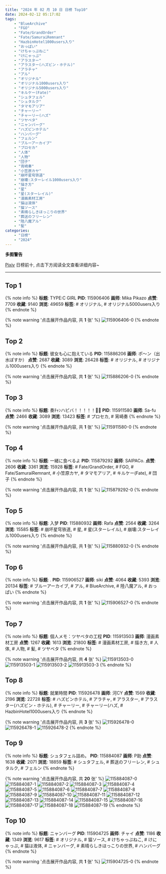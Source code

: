 ```yaml
---
title: "2024 年 02 月 10 日 日榜 Top10"
date: 2024-02-12 05:17:02
tags:
    - "BlueArchive"
    - "FGO"
    - "Fate/GrandOrder"
    - "Fate/SamuraiRemnant"
    - "HazbinHotel1000users入り"
    - "おっぱい"
    - "けちゃっぷねこ"
    - "けにゃっぷ"
    - "アラスター"
    - "アラスター(ハズビン・ホテル)"
    - "アラチャ"
    - "アル"
    - "オリジナル"
    - "オリジナル1000users入り"
    - "オリジナル5000users入り"
    - "キルケー(Fate)"
    - "シュタフェル"
    - "シュタルク"
    - "タマモアリア"
    - "チャーリー"
    - "チャーリー(ハズ"
    - "ツヤベタ"
    - "ニャンバーグ"
    - "ハズビンホテル"
    - "ハンバーグ"
    - "フェルン"
    - "ブルーアーカイブ"
    - "プロセカ"
    - "人体"
    - "人物"
    - "団子"
    - "宵崎奏"
    - "小笠原カヤ"
    - "崩坏星穹铁道"
    - "崩壊:スターレイル1000users入り"
    - "描き方"
    - "星"
    - "星(スターレイル)"
    - "漫画素材工房"
    - "猫は液体"
    - "猫ソース"
    - "素晴らしきほっこりの世界"
    - "葬送のフリーレン"
    - "陸八魔アル"
    - "髪"
categories:
    - "日榜"
    - "2024"
---
```


<i class="fa fa-triangle-exclamation"></i>**多图警告**<i class="fa fa-triangle-exclamation"></i>

[Pixiv](https://www.pixiv.net/) 日榜前十, 点击下方阅读全文查看详细内容~

<!-- more -->

---

## Top 1

{% note info %}
**标题**: TYPE:C GIRL
**PID**: 115906406 **画师**: Mika Pikazo
**点赞**: 7709 **收藏**: 9140 **浏览**: 49659
**标签**: # オリジナル, # オリジナル5000users入り
{% endnote %}

{% note warning '点击展开作品内容, 共 **1** 张' %}
![115906406-0](https://i.pixiv.re/img-original/img/2024/02/10/00/00/06/115906406_p0.jpg)
{% endnote %}

## Top 2

{% note info %}
**标题**: 彼女も心に抱えている
**PID**: 115886206 **画师**: ポ～ン（出水ぽすか）
**点赞**: 2687 **收藏**: 3089 **浏览**: 26428
**标签**: # オリジナル, # オリジナル1000users入り
{% endnote %}

{% note warning '点击展开作品内容, 共 **1** 张' %}
![115886206-0](https://i.pixiv.re/img-original/img/2024/02/09/07/30/01/115886206_p0.jpg)
{% endnote %}

## Top 3

{% note info %}
**标题**: 奏ﾁｬﾝハピバ！！！！！🎂🎉
**PID**: 115911580 **画师**: Sa-fu
**点赞**: 2466 **收藏**: 3089 **浏览**: 13423
**标签**: # プロセカ, # 宵崎奏
{% endnote %}

{% note warning '点击展开作品内容, 共 **1** 张' %}
![115911580-0](https://i.pixiv.re/img-original/img/2024/02/10/03/09/52/115911580_p0.jpg)
{% endnote %}

## Top 4

{% note info %}
**标题**: 一緒に食べるよ
**PID**: 115879292 **画师**: SAIPACo.
**点赞**: 2606 **收藏**: 3361 **浏览**: 15928
**标签**: # Fate/GrandOrder, # FGO, # Fate/SamuraiRemnant, # 小笠原カヤ, # タマモアリア, # キルケー(Fate), # 団子
{% endnote %}

{% note warning '点击展开作品内容, 共 **1** 张' %}
![115879292-0](https://i.pixiv.re/img-original/img/2024/02/09/00/00/05/115879292_p0.jpg)
{% endnote %}

## Top 5

{% note info %}
**标题**: 入梦
**PID**: 115880932 **画师**: Rafa
**点赞**: 2564 **收藏**: 3264 **浏览**: 15585
**标签**: # 崩坏星穹铁道, # 星, # 星(スターレイル), # 崩壊:スターレイル1000users入り
{% endnote %}

{% note warning '点击展开作品内容, 共 **1** 张' %}
![115880932-0](https://i.pixiv.re/img-original/img/2024/02/09/00/46/49/115880932_p0.jpg)
{% endnote %}

## Top 6

{% note info %}
**标题**: .
**PID**: 115906527 **画师**: siki
**点赞**: 4064 **收藏**: 5393 **浏览**: 20134
**标签**: # ブルーアーカイブ, # アル, # BlueArchive, # 陸八魔アル, # おっぱい
{% endnote %}

{% note warning '点击展开作品内容, 共 **1** 张' %}
![115906527-0](https://i.pixiv.re/img-original/img/2024/02/10/00/00/25/115906527_p0.jpg)
{% endnote %}

## Top 7

{% note info %}
**标题**: 個人メモ：ツヤベタの工程
**PID**: 115913503 **画师**: 漫画素材工房
**点赞**: 1267 **收藏**: 1613 **浏览**: 21800
**标签**: # 漫画素材工房, # 描き方, # 人体, # 人物, # 髪, # ツヤベタ
{% endnote %}

{% note warning '点击展开作品内容, 共 **4** 张' %}
![115913503-0](https://i.pixiv.re/img-original/img/2024/02/10/06/00/08/115913503_p0.jpg)
![115913503-1](https://i.pixiv.re/img-original/img/2024/02/10/06/00/08/115913503_p1.jpg)
![115913503-2](https://i.pixiv.re/img-original/img/2024/02/10/06/00/08/115913503_p2.jpg)
![115913503-3](https://i.pixiv.re/img-original/img/2024/02/10/06/00/08/115913503_p3.jpg)
{% endnote %}

## Top 8

{% note info %}
**标题**: 就業時間
**PID**: 115926478 **画师**: 河CY
**点赞**: 1569 **收藏**: 2196 **浏览**: 22728
**标签**: # ハズビンホテル, # アラチャ, # アラスター, # アラスター(ハズビン・ホテル), # チャーリー, # チャーリー(ハズ, # HazbinHotel1000users入り
{% endnote %}

{% note warning '点击展开作品内容, 共 **3** 张' %}
![115926478-0](https://i.pixiv.re/img-original/img/2024/02/10/17/59/47/115926478_p0.jpg)
![115926478-1](https://i.pixiv.re/img-original/img/2024/02/10/17/59/47/115926478_p1.jpg)
![115926478-2](https://i.pixiv.re/img-original/img/2024/02/10/17/59/47/115926478_p2.jpg)
{% endnote %}

## Top 9

{% note info %}
**标题**: シュタフェル詰め。
**PID**: 115884087 **画师**: P助
**点赞**: 1638 **收藏**: 2071 **浏览**: 18859
**标签**: # シュタフェル, # 葬送のフリーレン, # シュタルク, # フェルン
{% endnote %}

{% note warning '点击展开作品内容, 共 **20** 张' %}
![115884087-0](https://i.pixiv.re/img-original/img/2024/02/09/03/58/11/115884087_p0.jpg)
![115884087-1](https://i.pixiv.re/img-original/img/2024/02/09/03/58/11/115884087_p1.jpg)
![115884087-2](https://i.pixiv.re/img-original/img/2024/02/09/03/58/11/115884087_p2.jpg)
![115884087-3](https://i.pixiv.re/img-original/img/2024/02/09/03/58/11/115884087_p3.jpg)
![115884087-4](https://i.pixiv.re/img-original/img/2024/02/09/03/58/11/115884087_p4.jpg)
![115884087-5](https://i.pixiv.re/img-original/img/2024/02/09/03/58/11/115884087_p5.jpg)
![115884087-6](https://i.pixiv.re/img-original/img/2024/02/09/03/58/11/115884087_p6.jpg)
![115884087-7](https://i.pixiv.re/img-original/img/2024/02/09/03/58/11/115884087_p7.jpg)
![115884087-8](https://i.pixiv.re/img-original/img/2024/02/09/03/58/11/115884087_p8.jpg)
![115884087-9](https://i.pixiv.re/img-original/img/2024/02/09/03/58/11/115884087_p9.jpg)
![115884087-10](https://i.pixiv.re/img-original/img/2024/02/09/03/58/11/115884087_p10.jpg)
![115884087-11](https://i.pixiv.re/img-original/img/2024/02/09/03/58/11/115884087_p11.jpg)
![115884087-12](https://i.pixiv.re/img-original/img/2024/02/09/03/58/11/115884087_p12.jpg)
![115884087-13](https://i.pixiv.re/img-original/img/2024/02/09/03/58/11/115884087_p13.jpg)
![115884087-14](https://i.pixiv.re/img-original/img/2024/02/09/03/58/11/115884087_p14.jpg)
![115884087-15](https://i.pixiv.re/img-original/img/2024/02/09/03/58/11/115884087_p15.jpg)
![115884087-16](https://i.pixiv.re/img-original/img/2024/02/09/03/58/11/115884087_p16.jpg)
![115884087-17](https://i.pixiv.re/img-original/img/2024/02/09/03/58/11/115884087_p17.jpg)
![115884087-18](https://i.pixiv.re/img-original/img/2024/02/09/03/58/11/115884087_p18.jpg)
![115884087-19](https://i.pixiv.re/img-original/img/2024/02/09/03/58/11/115884087_p19.jpg)
{% endnote %}

## Top 10

{% note info %}
**标题**: ニャンバーグ
**PID**: 115904725 **画师**: チャイ
**点赞**: 1186 **收藏**: 1349 **浏览**: 9617
**标签**: # オリジナル, # 猫ソース, # けちゃっぷねこ, # けにゃっぷ, # 猫は液体, # ニャンバーグ, # 素晴らしきほっこりの世界, # ハンバーグ
{% endnote %}

{% note warning '点击展开作品内容, 共 **1** 张' %}
![115904725-0](https://i.pixiv.re/img-original/img/2024/02/09/23/06/23/115904725_p0.png)
{% endnote %}
